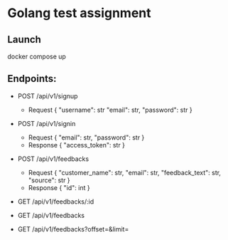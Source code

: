 # Golang test assignment

## Launch

docker compose up

## Endpoints:

- POST /api/v1/signup
	- Request
		{
			"username": str
			"email": str,
			"password": str
		}

  

- POST /api/v1/signin

	- Request
		{
			"email": str,
			"password": str
		}
	- Response
		{
			"access_token": str
		}

  

- POST /api/v1/feedbacks

	- Request
		{
			"customer_name": str,
			"email": str,
			"feedback_text": str,
			"source": str
		}
	- Response
		{
			"id": int
		}

- GET /api/v1/feedbacks/:id

- GET /api/v1/feedbacks

- GET /api/v1/feedbacks?offset=<int>&limit=<int>